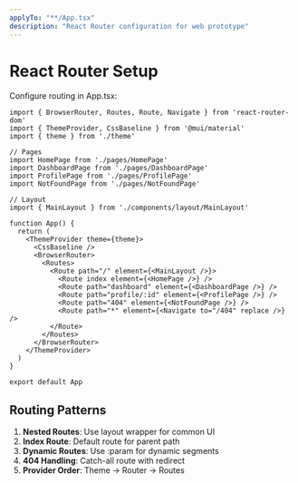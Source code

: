 ```yaml
---
applyTo: "**/App.tsx"
description: "React Router configuration for web prototype"
---
```


# React Router Setup

Configure routing in App.tsx:

```tsx
import { BrowserRouter, Routes, Route, Navigate } from 'react-router-dom'
import { ThemeProvider, CssBaseline } from '@mui/material'
import { theme } from './theme'

// Pages
import HomePage from './pages/HomePage'
import DashboardPage from './pages/DashboardPage'
import ProfilePage from './pages/ProfilePage'
import NotFoundPage from './pages/NotFoundPage'

// Layout
import { MainLayout } from './components/layout/MainLayout'

function App() {
  return (
    <ThemeProvider theme={theme}>
      <CssBaseline />
      <BrowserRouter>
        <Routes>
          <Route path="/" element={<MainLayout />}>
            <Route index element={<HomePage />} />
            <Route path="dashboard" element={<DashboardPage />} />
            <Route path="profile/:id" element={<ProfilePage />} />
            <Route path="404" element={<NotFoundPage />} />
            <Route path="*" element={<Navigate to="/404" replace />} />
          </Route>
        </Routes>
      </BrowserRouter>
    </ThemeProvider>
  )
}

export default App
```

## Routing Patterns

1. **Nested Routes**: Use layout wrapper for common UI
2. **Index Route**: Default route for parent path
3. **Dynamic Routes**: Use :param for dynamic segments
4. **404 Handling**: Catch-all route with redirect
5. **Provider Order**: Theme → Router → Routes